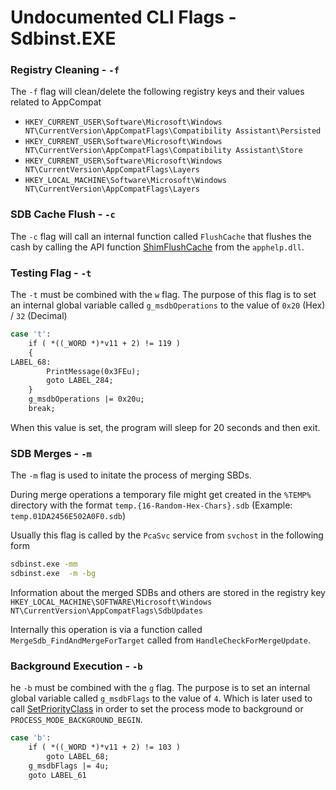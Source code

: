 # Undocumented CLI Flags - Sdbinst.EXE

### Registry Cleaning - `-f`

The `-f` flag will clean/delete the following registry keys and their values related to AppCompat

- `HKEY_CURRENT_USER\Software\Microsoft\Windows NT\CurrentVersion\AppCompatFlags\Compatibility Assistant\Persisted`
- `HKEY_CURRENT_USER\Software\Microsoft\Windows NT\CurrentVersion\AppCompatFlags\Compatibility Assistant\Store`
- `HKEY_CURRENT_USER\Software\Microsoft\Windows NT\CurrentVersion\AppCompatFlags\Layers`
- `HKEY_LOCAL_MACHINE\Software\Microsoft\Windows NT\CurrentVersion\AppCompatFlags\Layers`

### SDB Cache Flush - `-c`

The `-c` flag will call an internal function called `FlushCache` that flushes the cash by calling the API function [ShimFlushCache](https://learn.microsoft.com/en-us/windows/win32/devnotes/shimflushcache) from the `apphelp.dll`.

### Testing Flag - `-t`

The `-t` must be combined with the `w` flag. The purpose of this flag is to set an internal global variable called `g_msdbOperations` to the value of `0x20` (Hex) / `32` (Decimal)

```bash
case 't':
    if ( *((_WORD *)*v11 + 2) != 119 )
    {
LABEL_68:
        PrintMessage(0x3FEu);
        goto LABEL_284;
    }
    g_msdbOperations |= 0x20u;
    break;
```

When this value is set, the program will sleep for 20 seconds and then exit.

### SDB Merges - `-m`

The `-m` flag is used to initate the process of merging SBDs.

During merge operations a temporary file might get created in the `%TEMP%` directory with the format `temp.{16-Random-Hex-Chars}.sdb` (Example: `temp.01DA2456E502A0F0.sdb`)

Usually this flag is called by the `PcaSvc` service from `svchost` in the following form

```bash
sdbinst.exe -mm
sdbinst.exe  -m -bg
```

Information about the merged SDBs and others are stored in the registry key `HKEY_LOCAL_MACHINE\SOFTWARE\Microsoft\Windows NT\CurrentVersion\AppCompatFlags\SdbUpdates`

Internally this operation is via a function called `MergeSdb_FindAndMergeForTarget` called from `HandleCheckForMergeUpdate`.

### Background Execution - `-b`

he `-b` must be combined with the `g` flag. The purpose is to set an internal global variable called `g_msdbFlags` to the value of `4`. Which is later used to call [SetPriorityClass](https://learn.microsoft.com/en-us/windows/win32/api/processthreadsapi/nf-processthreadsapi-setpriorityclass) in order to set the process mode to background or `PROCESS_MODE_BACKGROUND_BEGIN`.

```bash
case 'b':
    if ( *((_WORD *)*v11 + 2) != 103 )
        goto LABEL_68;
    g_msdbFlags |= 4u;
    goto LABEL_61
```
